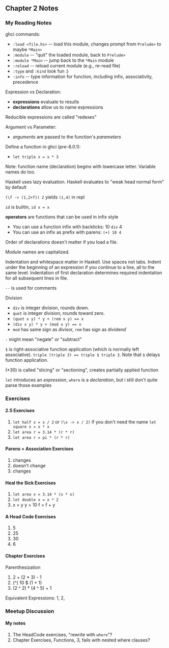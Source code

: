 ## Chapter 2 Notes

### My Reading Notes

ghci commands:
* `:load <file.hs>` -- load this module, changes prompt from `Prelude>` to maybe `*Main>`
* `:module` -- "quit" the loaded module, back to `Prelude>`
* `:module *Main` -- jump back to the `*Main` module
* `:reload` -- reload current module (e.g., re-read file)
* `:type` and `:kind` look fun :)
* `:info` -- type information for function, including infix, associativity, precedence

Expression vs Declaration:
* **expressions** evaluate to results
* **declarations** allow us to name expressions

Reducible expressions are called "redexes"

Argument vs Parameter:
* _arguments_ are passed to the function's _parameters_

Define a function in ghci (pre-8.0.1):
* `let triple x = x * 3`

Note: function name (declaration) begins with lowercase letter. Variable names do too.

Haskell uses lazy evaluation.
Haskell evaluates to "weak head normal form" by default

`(\f -> (1,2+f)) 2` yields `(1,4)` in repl

`id` is builtin, `id x = x`

**operators** are functions that can be used in infix style
* You can use a function infix with backticks: 10 `div` 4
* You can use an infix as prefix with parens: `(+) 10 4`

Order of declarations doesn't matter if you load a file.

Module names are capitalized.

Indentation and whitespace matter in Haskell. Use spaces not tabs.
Indent under the beginning of an expression if you continue to a line, all to the same level.
Indentation of first declaration determines required indentation for all subsequent lines in file.

`--` is used for comments

Division
* `div` is integer division, rounds down.
* `quot` is integer division, rounds toward zero.
* `(quot x y) * y + (rem x y) == x`
* `(div x y) * y + (mod x y) == x`
* `mod` has same sign as divisor, `rem` has sign as dividend`

`-` might mean "negate" or "subtract"

`$` is right-associative function application (which is normally left associative).
`triple (triple 3) == triple $ triple 3`. Note that `$` delays function application.

(*30) is called "slicing" or "sectioning", creates partially applied function

`let` introduces an _expression_, `where` is a _declaration_, but i still don't quite parse those examples

### Exercises

#### 2.5 Exercises

1. `let half x = x / 2` or `(\x -> x / 2)` if you don't need the name
   `let square x = x * x`
2. `let area r = 3.14 * (r * r)`
3. `let area r = pi * (r * r)`

#### Parens + Association Exercises

1. changes
2. doesn't change
3. changes

#### Heal the Sick Exercises

1. `let area x = 3.14 * (x * x)`
2. `let double x = x * 2`
3.
    x = y
    y = 10
    f = f + y

#### A Head Code Exercises

1. 5
2. 25
3. 30
4. 6

#### Chapter Exercises

Parenthesization
1. 2 + (2 * 3) - 1
2. (^) 10 $ (1 + 1)
3. (2 ^ 2) * (4 ^ 5) + 1

Equivalent Expressions: 1, 2, 

### Meetup Discussion

#### My notes

1. The HeadCode exercises, "rewrite with `where`"?
2. Chapter Exercises, Functions, 3, fails with nested where clauses?

